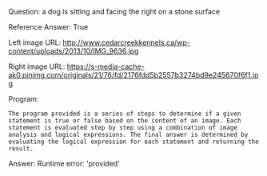 Question: a dog is sitting and facing the right on a stone surface

Reference Answer: True

Left image URL: http://www.cedarcreekkennels.ca/wp-content/uploads/2013/10/IMG_9636.jpg

Right image URL: https://s-media-cache-ak0.pinimg.com/originals/21/76/fd/2176fdd5b2557b3274bd9e245670f6f1.jpg

Program:

```
The program provided is a series of steps to determine if a given statement is true or false based on the content of an image. Each statement is evaluated step by step using a combination of image analysis and logical expressions. The final answer is determined by evaluating the logical expression for each statement and returning the result.
```
Answer: Runtime error: 'provided'


